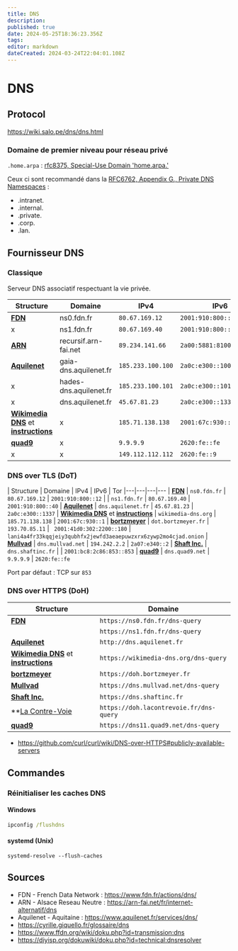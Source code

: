```yaml
---
title: DNS
description: 
published: true
date: 2024-05-25T18:36:23.356Z
tags: 
editor: markdown
dateCreated: 2024-03-24T22:04:01.108Z
---
```


# DNS

## Protocol

<https://wiki.salo.pe/dns/dns.html>

### Domaine de premier niveau pour réseau privé

`.home.arpa` : [rfc8375, Special-Use Domain 'home.arpa.'](https://datatracker.ietf.org/doc/html/rfc8375)

Ceux ci sont recommandé dans la [RFC6762, Appendix G., Private DNS Namespaces](<https://www.rfc-editor.org/rfc/rfc6762#appendix-G>) :

- .intranet.
- .internal.
- .private.
- .corp.
- .lan.

## Fournisseur DNS

### Classique

Serveur DNS associatif respectuant la vie privée.

| Structure | Domaine | IPv4 | IPv6
|---|---|---|---
| **[FDN](https://www.fdn.fr/actions/dns/)** | ns0.fdn.fr | `80.67.169.12` | `2001:910:800::12`
| x | ns1.fdn.fr | `80.67.169.40` | `2001:910:800::40`
| **[ARN](https://arn-fai.net/fr/internet-alternatif/dns)** | recursif.arn-fai.net | `89.234.141.66` | `2a00:5881:8100:1000::3`
| **[Aquilenet](https://www.aquilenet.fr/services/dns/)** | gaia-dns.aquilenet.fr  | `185.233.100.100` | `2a0c:e300::100`
| x | hades-dns.aquilenet.fr | `185.233.100.101` | `2a0c:e300::101`
| x | dns.aquilenet.fr | `45.67.81.23` | `2a0c:e300::1337`
| **[Wikimedia DNS](https://meta.wikimedia.org/wiki/Wikimedia_DNS)** et **[instructions](https://meta.wikimedia.org/wiki/Wikimedia_DNS/Instructions)** | x | `185.71.138.138` | `2001:67c:930::1`
| **[quad9](https://quad9.net/)** | x | `9.9.9.9` | `2620:fe::fe`
| x | x | `149.112.112.112` | `2620:fe::9`

### DNS over TLS (DoT)

| Structure | Domaine | IPv4 | IPv6 | Tor
|---|---|---|---
| **[FDN](https://www.fdn.fr/actions/dns/)** | `ns0.fdn.fr` | `80.67.169.12` | `2001:910:800::12`
|     | `ns1.fdn.fr` | `80.67.169.40` | `2001:910:800::40`
| **[Aquilenet](https://dns.aquilenet.fr/)** | `dns.aquilenet.fr` | `45.67.81.23` | `2a0c:e300::1337`
| **[Wikimedia DNS](https://meta.wikimedia.org/wiki/Wikimedia_DNS)** et **[instructions](https://meta.wikimedia.org/wiki/Wikimedia_DNS/Instructions)** | `wikimedia-dns.org` | `185.71.138.138` | `2001:67c:930::1`
| **[bortzmeyer](https://www.bortzmeyer.org/doh-bortzmeyer-fr-policy.html)** | `dot.bortzmeyer.fr` | `193.70.85.11` | ` 2001:41d0:302:2200::180` | `lani4a4fr33kqqjeiy3qubhfx2jewfd3aeaepuwzxrx6zywp2mo4cjad.onion`
| **[Mullvad](https://mullvad.net/en/help/dns-over-https-and-dns-over-tls)** | `dns.mullvad.net` | `194.242.2.2` | `2a07:e340::2`
| **[Shaft Inc.](https://www.shaftinc.fr/dns-shaftinc.html)** | `dns.shaftinc.fr` | | `2001:bc8:2c86:853::853`
| **[quad9](https://quad9.net/)** | `dns.quad9.net` | `9.9.9.9` | `2620:fe::fe`

Port par défaut : TCP sur `853`

### DNS over HTTPS (DoH)

| Structure | Domaine
|---|---
| **[FDN](https://www.fdn.fr/actions/dns/)** | `https://ns0.fdn.fr/dns-query`
|     | `https://ns1.fdn.fr/dns-query`
| **[Aquilenet](https://dns.aquilenet.fr/)** | `http://dns.aquilenet.fr`
| **[Wikimedia DNS](https://meta.wikimedia.org/wiki/Wikimedia_DNS)** et **[instructions](https://meta.wikimedia.org/wiki/Wikimedia_DNS/Instructions)** | `https://wikimedia-dns.org/dns-query`
| **[bortzmeyer](https://www.bortzmeyer.org/doh-bortzmeyer-fr-policy.html)** | `https://doh.bortzmeyer.fr`
| **[Mullvad](https://mullvad.net/en/help/dns-over-https-and-dns-over-tls)** | `https://dns.mullvad.net/dns-query`
| **[Shaft Inc.](https://www.shaftinc.fr/dns-shaftinc.html)** | `https://dns.shaftinc.fr`
| **[La Contre-Voie](https://lacontrevoie.fr/services/doh/) | `https://doh.lacontrevoie.fr/dns-query`
| **[quad9](https://quad9.net/)** | `https://dns11.quad9.net/dns-query`

- <https://github.com/curl/curl/wiki/DNS-over-HTTPS#publicly-available-servers>

## Commandes

### Réinitialiser les caches DNS

#### Windows

```cmd
ipconfig /flushdns
```

#### systemd (Unix)

```shell
systemd-resolve --flush-caches
```

## Sources

- FDN - French Data Network : <https://www.fdn.fr/actions/dns/>
- ARN - Alsace Reseau Neutre : <https://arn-fai.net/fr/internet-alternatif/dns>
- Aquilenet - Aquitaine : <https://www.aquilenet.fr/services/dns/>
- <https://cyrille.giquello.fr/glossaire/dns>
- <https://www.ffdn.org/wiki/doku.php?id=transmission:dns>
- <https://diyisp.org/dokuwiki/doku.php?id=technical:dnsresolver>